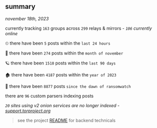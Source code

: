 
## summary
_november 18th, 2023_

currently tracking `163` groups across `299` relays & mirrors - _`106` currently online_

⏲ there have been `5` posts within the `last 24 hours`

🦈 there have been `274` posts within the `month of november`

🪐 there have been `1510` posts within the `last 90 days`

🏚 there have been `4187` posts within the `year of 2023`

🦕 there have been `8877` posts `since the dawn of ransomwatch`

there are `96` custom parsers indexing posts

_`20` sites using v2 onion services are no longer indexed - [support.torproject.org](https://support.torproject.org/onionservices/v2-deprecation/)_

> see the project [README](https://github.com/joshhighet/ransomwatch#ransomwatch--) for backend technicals
